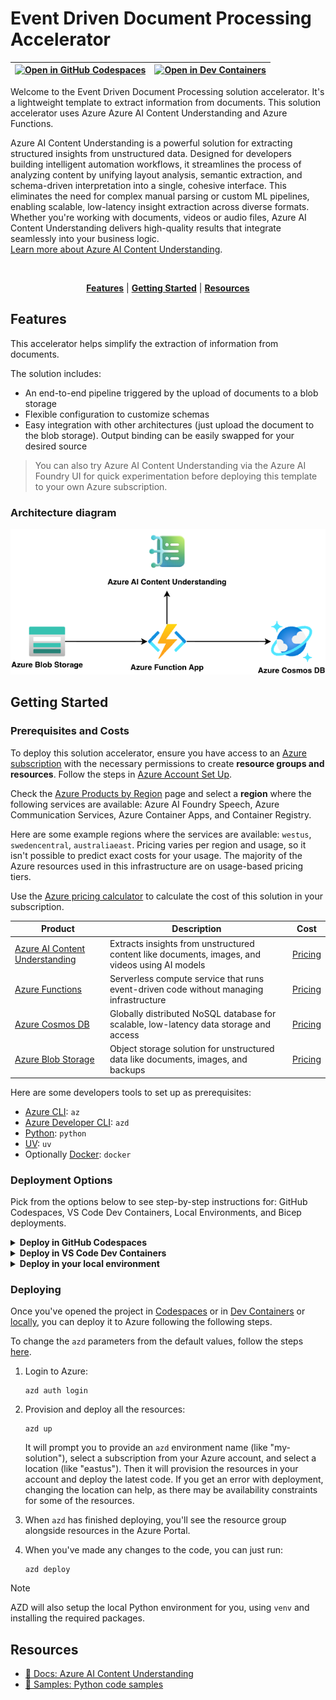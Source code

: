 # Event Driven Document Processing Accelerator

| [![Open in GitHub Codespaces](https://github.com/codespaces/badge.svg)](https://codespaces.new/Azure-Samples/call-center-voice-agent-accelerator) | [![Open in Dev Containers](https://img.shields.io/static/v1?style=for-the-badge&label=Dev%20Containers&message=Open&color=blue&logo=visualstudiocode)](https://vscode.dev/redirect?url=vscode://ms-vscode-remote.remote-containers/cloneInVolume?url=https://github.com/Azure-Samples/call-center-voice-agent-accelerator)
|---|---|

Welcome to the Event Driven Document Processing solution accelerator. It's a lightweight template to extract information from documents. This solution accelerator uses Azure Azure AI Content Understanding and Azure Functions.

Azure AI Content Understanding is a powerful solution for extracting structured insights from unstructured data. Designed for developers building intelligent automation workflows, it streamlines the process of analyzing content by unifying layout analysis, semantic extraction, and schema-driven interpretation into a single, cohesive interface. This eliminates the need for complex manual parsing or custom ML pipelines, enabling scalable, low-latency insight extraction across diverse formats. Whether you're working with documents, videos or audio files, Azure AI Content Understanding delivers high-quality results that integrate seamlessly into your business logic. 
</br>
[Learn more about Azure AI Content Understanding](https://actual-url-here.com).


<br/>

<div align="center">
  
[**Features**](#features) \| [**Getting Started**](#getting-started)  \| [**Resources**](#resources)

</div>

## Features

This accelerator helps simplify the extraction of information from documents.

The solution includes:

- An end-to-end pipeline triggered by the upload of documents to a blob storage
- Flexible configuration to customize schemas
- Easy integration with other architectures (just upload the document to the blob storage). Output binding can be easily swapped for your desired source

> You can also try Azure AI Content Understanding via the Azure AI Foundry UI for quick experimentation before deploying this template to your own Azure subscription.

### Architecture diagram

![Architecture Diagram](diagram.png)

## Getting Started

### Prerequisites and Costs
To deploy this solution accelerator, ensure you have access to an [Azure subscription](https://azure.microsoft.com/free/) with the necessary permissions to create **resource groups and resources**. Follow the steps in [Azure Account Set Up](./docs/AzureAccountSetUp.md).

Check the [Azure Products by Region](https://azure.microsoft.com/explore/global-infrastructure/products-by-region/table) page and select a **region** where the following services are available: Azure AI Foundry Speech, Azure Communication Services, Azure Container Apps, and Container Registry.

Here are some example regions where the services are available: `westus`, `swedencentral`, `australiaeast`.
Pricing varies per region and usage, so it isn't possible to predict exact costs for your usage. The majority of the Azure resources used in this infrastructure are on usage-based pricing tiers.

Use the [Azure pricing calculator](https://azure.microsoft.com/en-us/pricing/calculator) to calculate the cost of this solution in your subscription.

| Product | Description | Cost |
|---|---|---|
| [Azure AI Content Understanding ](https://learn.microsoft.com/en-us/azure/ai-services/content-understanding/) | Extracts insights from unstructured content like documents, images, and videos using AI models | [Pricing](https://azure.microsoft.com/en-us/pricing/details/content-understanding/?msockid=2b189776556f650e3a1882ef5427649e) |
| [Azure Functions](https://learn.microsoft.com/en-us/azure/azure-functions/) | Serverless compute service that runs event-driven code without managing infrastructure | [Pricing](https://azure.microsoft.com/en-us/pricing/details/functions/?msockid=2b189776556f650e3a1882ef5427649e) |
| [Azure Cosmos DB](https://learn.microsoft.com/en-us/azure/cosmos-db/) | Globally distributed NoSQL database for scalable, low-latency data storage and access | [Pricing](https://azure.microsoft.com/en-us/pricing/details/cosmos-db/autoscale-provisioned/?msockid=2b189776556f650e3a1882ef5427649e) |
| [Azure Blob Storage](https://docs.azure.cn/en-us/storage/blobs/) | Object storage solution for unstructured data like documents, images, and backups | [Pricing](https://azure.microsoft.com/en-us/pricing/details/storage/blobs/?msockid=2b189776556f650e3a1882ef5427649e) |


Here are some developers tools to set up as prerequisites:
- [Azure CLI](https://learn.microsoft.com/cli/azure/what-is-azure-cli): `az`
- [Azure Developer CLI](https://learn.microsoft.com/azure/developer/azure-developer-cli/overview): `azd`
- [Python](https://www.python.org/about/gettingstarted/): `python`
- [UV](https://docs.astral.sh/uv/getting-started/installation/): `uv`
- Optionally [Docker](https://www.docker.com/get-started/): `docker`


### Deployment Options
Pick from the options below to see step-by-step instructions for: GitHub Codespaces, VS Code Dev Containers, Local Environments, and Bicep deployments.

<details>
  <summary><b>Deploy in GitHub Codespaces</b></summary>
  
#### GitHub Codespaces

You can run this solution using GitHub Codespaces. The button will open a web-based VS Code instance in your browser:

1. Open the solution accelerator (this may take several minutes):

    [![Open in GitHub Codespaces](https://github.com/codespaces/badge.svg)](https://codespaces.new/Azure-Samples/call-center-voice-agent-accelerator)

2. Accept the default values on the create Codespaces page.
3. Open a terminal window if it is not already open.
4. Follow the instructions in the helper script to populate deployment variables.
5. Continue with the [deploying steps](#deploying).

</details>

<details>
  <summary><b>Deploy in VS Code Dev Containers </b></summary>

#### VS Code Dev Containers

You can run this solution in VS Code Dev Containers, which will open the project in your local VS Code using the [Dev Containers extension](https://marketplace.visualstudio.com/items?itemName=ms-vscode-remote.remote-containers):

1. Start Docker Desktop (install it, if not already installed)
2. Open the project:

    [![Open in Dev Containers](https://img.shields.io/static/v1?style=for-the-badge&label=Dev%20Containers&message=Open&color=blue&logo=visualstudiocode)](https://vscode.dev/redirect?url=vscode://ms-vscode-remote.remote-containers/cloneInVolume?url=https://vscode.dev/redirect?url=vscode://ms-vscode-remote.remote-containers/cloneInVolume?url=https://github.com/Azure-Samples/call-center-voice-agent-accelerator)


3. In the VS Code window that opens, once the project files show up (this may take several minutes), open a terminal window.
4. Follow the instructions in the helper script to populate deployment variables.
5. Continue with the [deploying steps](#deploying).

</details>

<details>
  <summary><b>Deploy in your local environment</b></summary>

 #### Local environment

If you're not using one of the above options for opening the project, then you'll need to:

1. Make sure the following tools are installed:

    * `bash`
    * [Azure Developer CLI (azd)](https://aka.ms/install-azd)

2. Download the project code:

    ```shell
    azd init -t NicoGrassetto/Event-driven-document-processing-accelerator
    ```
    **Note:** the above command should be run in a new folder of your choosing. You do not need to run `git clone` to download the project source code. `azd init` handles this for you.

3. Open the project folder in your terminal or editor.
4. Continue with the [deploying steps](#deploying).

</details>
 
### Deploying

Once you've opened the project in [Codespaces](#github-codespaces) or in [Dev Containers](#vs-code-dev-containers) or [locally](#local-environment), you can deploy it to Azure following the following steps. 

To change the `azd` parameters from the default values, follow the steps [here](./docs/customizing_azd_parameters.md). 

1. Login to Azure:

    ```shell
    azd auth login
    ```

2. Provision and deploy all the resources:

    ```shell
    azd up
    ```
    It will prompt you to provide an `azd` environment name (like "my-solution"), select a subscription from your Azure account, and select a location (like "eastus"). Then it will provision the resources in your account and deploy the latest code. If you get an error with deployment, changing the location can help, as there may be availability constraints for some of the resources.

3. When `azd` has finished deploying, you'll see the resource group alongside resources in the Azure Portal.

4. When you've made any changes to the code, you can just run:

    ```shell
    azd deploy
    ```

>[!NOTE]
>AZD will also setup the local Python environment for you, using `venv` and installing the required packages.

## Resources
- [📖 Docs: Azure AI Content Understanding](https://learn.microsoft.com/azure/ai-services/speech-service/voice-live)
- [📖 Samples: Python code samples](https://github.com/Azure-Samples/azure-ai-content-understanding-python)
